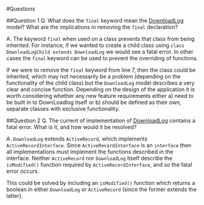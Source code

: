 #Questions

##Question 1
Q. What does the `final` keyword mean the [DownloadLog](orm/DownloadLog.php) model? What are the implications in removing the `final` declaration?

A. The keyword `final` when used on a class prevents that class from being inherited. For instance, if we wanted to create a child class using `class DownloadLogChild extends DownloadLog` we would see a fatal error. In other cases the `final` keyword can be used to prevent the overriding of functions.

If we were to remove the `final` keyword from line 7, then the class could be inherited, which may not necessarily be a problem (depending on the functionality of the child class) but the `DownloadLog` model describes a very clear and concise function. Depending on the design of the application it is worth considering whether any new feature requirements either a) need to be built in to DownLoadlog itself or b) should be defined as their own, separate classes with exclusive functionality.


##Question 2
Q. The current of implementation of [DownloadLog](orm/DownloadLog.php) contains a fatal error. What is it, and how would it be resolved?

A. `DownloadLog` extends `ActiveRecord`, which implements `ActiveRecordInterface`. Since `ActiveRecordInterface` is an `interface` then all implementations must implement the functions described in the interface. Neither `ActiveRecord` nor `DownloadLog` itself describe the `isModified()` function required by `ActiveRecordInterface`, and so the fatal error occurs.

This could be solved by including an `isModified()` function which returns a boolean in either `DownloadLog` or `ActiveRecord` (since the former extends the latter).
